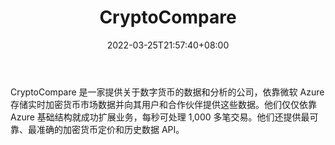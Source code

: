 ﻿---
weight: 
title: "CryptoCompare"
description: "CryptoCompare 是一家提供关于数字货币的数据和分析的公司，依靠微软 Azure 存储实时加密货币市场数据并向其用户和合作伙伴提供这些数据"
date: 2022-03-25T21:57:40+08:00
lastmod: 2022-03-25T16:45:40+08:00
draft: false
authors: ["Metabd"]
featuredImage: "cryptocompare.jpg"
link: ""
tags: ["数据分析","CryptoCompare"]
categories: ["navigation"]
navigation: ["数据分析"]
lightgallery: true
toc: true
pinned: false
recommend: false
recommend1: false
---
CryptoCompare 是一家提供关于数字货币的数据和分析的公司，依靠微软 Azure 存储实时加密货币市场数据并向其用户和合作伙伴提供这些数据。他们仅仅依靠 Azure 基础结构就成功扩展业务，每秒可处理 1,000 多笔交易。他们还提供最可靠、最准确的加密货币定价和历史数据 API。

